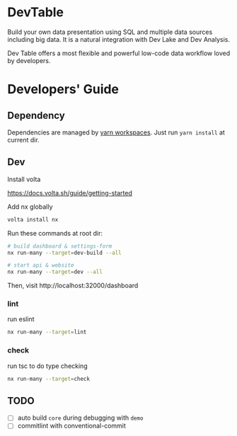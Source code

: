 # DevTable

Build your own data presentation using SQL and multiple data sources including big data. It is a natural integration with Dev Lake and Dev Analysis.

Dev Table offers a most flexible and powerful low-code data workflow loved by developers.

# Developers' Guide

## Dependency

Dependencies are managed by [yarn workspaces](https://classic.yarnpkg.com/lang/en/docs/workspaces/). Just run `yarn install` at current dir.

## Dev

Install volta

https://docs.volta.sh/guide/getting-started

Add nx globally

```bash
volta install nx
```

Run these commands at root dir:

```bash
# build dashboard & settings-form
nx run-many --target=dev-build --all

# start api & website
nx run-many --target=dev --all
```

Then, visit http://localhost:32000/dashboard

### lint

run eslint

```bash
nx run-many --target=lint
```

### check

run tsc to do type checking

```bash
nx run-many --target=check
```

## TODO

- [ ] auto build `core` during debugging with `demo`
- [ ] commitlint with conventional-commit
